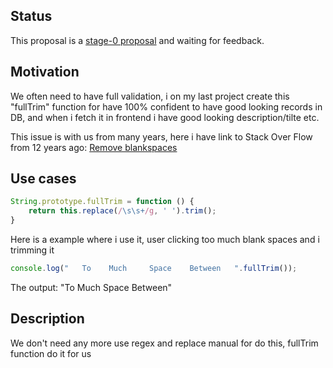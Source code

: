 ## Status
This proposal is a [stage-0 proposal](https://github.com/tc39/proposals/blob/master/stage-0-proposals.md) and waiting for feedback.

## Motivation

We often need to have full validation, i on my last project create this "fullTrim" function for have 100% confident to have good looking records in DB, and when i fetch it in frontend i have good looking description/tilte etc.

This issue is with us from many years, here i have link to Stack Over Flow from 12 years ago:
[Remove blankspaces](https://stackoverflow.com/questions/1981349/regex-to-replace-multiple-spaces-with-a-single-space)


## Use cases


```ts
String.prototype.fullTrim = function () {
    return this.replace(/\s\s+/g, ' ').trim();
}
```

Here is a example where i use it, user clicking too much blank spaces and i trimming it

```ts
console.log("   To    Much     Space    Between   ".fullTrim());
```

The output: "To Much Space Between"


## Description

We don't need any more use regex and replace manual for do this, fullTrim function do it for us 

